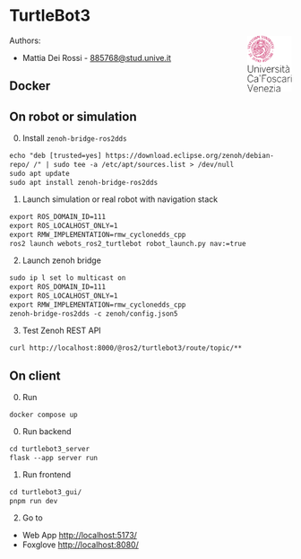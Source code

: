 # TurtleBot3

<a>
    <img src="doc/img/unive.png" alt="logo" title="CaFoscari" align="right" height="100" />
</a>

Authors: 
- Mattia Dei Rossi - [885768@stud.unive.it](885768@stud.unive.it)
<!-- ## Local workspace setup
Install [vcstool](https://github.com/dirk-thomas/vcstool)
```
vcs import < repos.yaml
``` -->

## Docker
<!-- ```
sudo xhost local:docker
``` -->
<!-- ```
docker compose up
```

## Zenoh Debug
```
``` -->



## On robot or simulation
0. Install `zenoh-bridge-ros2dds`
```
echo "deb [trusted=yes] https://download.eclipse.org/zenoh/debian-repo/ /" | sudo tee -a /etc/apt/sources.list > /dev/null
sudo apt update
sudo apt install zenoh-bridge-ros2dds
```
1. Launch simulation or real robot with navigation stack
```
export ROS_DOMAIN_ID=111
export ROS_LOCALHOST_ONLY=1
export RMW_IMPLEMENTATION=rmw_cyclonedds_cpp
ros2 launch webots_ros2_turtlebot robot_launch.py nav:=true
```
2. Launch zenoh bridge
```
sudo ip l set lo multicast on
export ROS_DOMAIN_ID=111
export ROS_LOCALHOST_ONLY=1
export RMW_IMPLEMENTATION=rmw_cyclonedds_cpp
zenoh-bridge-ros2dds -c zenoh/config.json5
```
3. Test Zenoh REST API
```
curl http://localhost:8000/@ros2/turtlebot3/route/topic/**
```

## On client
0. Run
```
docker compose up
```
0. Run backend
```
cd turtlebot3_server
flask --app server run
```
1. Run frontend
```
cd turtlebot3_gui/
pnpm run dev
```
2. Go to
- Web App [http://localhost:5173/](http://localhost:5173/)
- Foxglove [http://localhost:8080/](http://localhost:8080/)